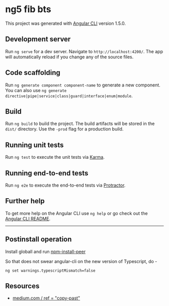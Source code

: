 # ng5 fib bts

This project was generated with [Angular CLI](https://github.com/angular/angular-cli) version 1.5.0.

## Development server

Run `ng serve` for a dev server. Navigate to `http://localhost:4200/`. The app will automatically reload if you change any of the source files.

## Code scaffolding

Run `ng generate component component-name` to generate a new component. You can also use `ng generate directive|pipe|service|class|guard|interface|enum|module`.

## Build

Run `ng build` to build the project. The build artifacts will be stored in the `dist/` directory. Use the `-prod` flag for a production build.

## Running unit tests

Run `ng test` to execute the unit tests via [Karma](https://karma-runner.github.io).

## Running end-to-end tests

Run `ng e2e` to execute the end-to-end tests via [Protractor](http://www.protractortest.org/).

## Further help

To get more help on the Angular CLI use `ng help` or go check out the [Angular CLI README](https://github.com/angular/angular-cli/blob/master/README.md).

---

## Postinstall operation

Install globall and run [npm-install-peer](https://github.com/spatie/npm-install-peers)

So that does not swear angular-cli on the new version of Typescript, do -

`ng set warnings.typescriptMismatch=false`

## Resources

* [medium.com / ref = "copy-past"](https://medium.com/codingthesmartway-com-blog/building-an-angular-5-project-with-bootstrap-4-and-firebase-4504ff7717c1)
